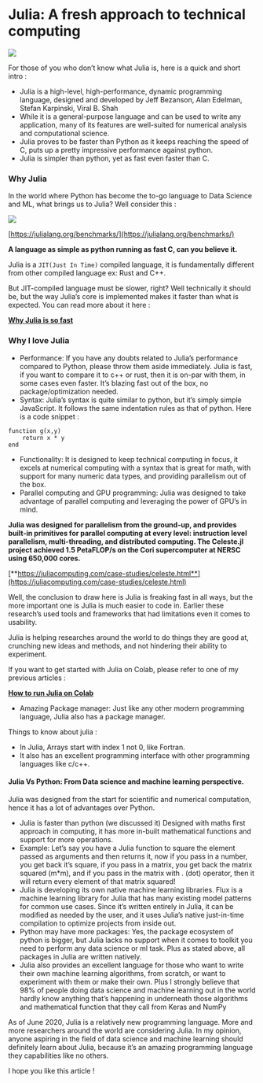 
# Julia: A fresh approach to technical computing

<img src="../assets/julia.jpeg" class="center"> 

For those of you who don’t know what Julia is, here is a quick and short intro :

- Julia is a high-level, high-performance, dynamic programming language, designed and developed by Jeff Bezanson, Alan Edelman, Stefan Karpinski, Viral B. Shah
- While it is a general-purpose language and can be used to write any application, many of its features are well-suited for numerical analysis and computational science.
- Julia proves to be faster than Python as it keeps reaching the speed of C, puts up a pretty impressive performance against python.
- Julia is simpler than python, yet as fast even faster than C.

### Why Julia

In the world where Python has become the to-go language to Data Science and ML, what brings us to Julia? Well consider this :


<img src="../assets/julia_benchmark.png" class="center"> 

[https://julialang.org/benchmarks/](https://julialang.org/benchmarks/)

**A language as simple as python running as fast C, can you believe it.**

Julia is a `JIT(Just In Time)` compiled language, it is fundamentally different from other compiled language ex: Rust and C++.

But JIT-compiled language must be slower, right? Well technically it should be, but the way Julia’s core is implemented makes it faster than what is expected. You can read more about it here :

[**Why Julia is so fast**](https://ucidatascienceinitiative.github.io/IntroToJulia/Html/WhyJulia#:~:text=The%20core%20design%20decision%2C%20type,some%20very%20clear%20performance%20gains)

### Why I love Julia

* Performance: If you have any doubts related to Julia’s performance compared to Python, please throw them aside immediately. Julia is fast, if you want to compare it to c++ or rust, then it is on-par with them, in some cases even faster. It’s blazing fast out of the box, no package/optimization needed.
* Syntax: Julia’s syntax is quite similar to python, but it’s simply simple JavaScript. It follows the same indentation rules as that of python. Here is a code snippet :

```text
function g(x,y)     
    return x * y
end
```

* Functionality: It is designed to keep technical computing in focus, it excels at numerical computing with a syntax that is great for math, with support for many numeric data types, and providing parallelism out of the box.
* Parallel computing and GPU programming: Julia was designed to take advantage of parallel computing and leveraging the power of GPU’s in mind.

**Julia was designed for parallelism from the ground-up, and provides built-in primitives for parallel computing at every level: instruction level parallelism, multi-threading, and distributed computing. The Celeste.jl project achieved 1.5 PetaFLOP/s on the Cori supercomputer at NERSC using 650,000 cores.**

[**https://juliacomputing.com/case-studies/celeste.html**](https://juliacomputing.com/case-studies/celeste.html)

Well, the conclusion to draw here is Julia is freaking fast in all ways, but the more important one is Julia is much easier to code in. Earlier these research’s used tools and frameworks that had limitations even it comes to usability.

Julia is helping researches around the world to do things they are good at, crunching new ideas and methods, and not hindering their ability to experiment.

If you want to get started with Julia on Colab, please refer to one of my previous articles :

[**How to run Julia on Colab**](https://medium.com/@dev117uday/how-to-run-julia-on-google-colab-dd631e6e7e43)

* Amazing Package manager: Just like any other modern programming language, Julia also has a package manager.

Things to know about julia :

* In Julia, Arrays start with index 1 not 0, like Fortran.
* It also has an excellent programming interface with other programming languages like c/c++.

#### Julia Vs Python: From Data science and machine learning perspective.

Julia was designed from the start for scientific and numerical computation, hence it has a lot of advantages over Python.

* Julia is faster than python \(we discussed it\) Designed with maths first approach in computing, it has more in-built mathematical functions and support for more operations.
* Example: Let’s say you have a Julia function to square the element passed as arguments and then returns it, now if you pass in a number, you get back it’s square, if you pass in a matrix, you get back the matrix squared \(m\*m\), and if you pass in the matrix with . \(dot\) operator, then it will return every element of that matrix squared!
* Julia is developing its own native machine learning libraries. Flux is a machine learning library for Julia that has many existing model patterns for common use cases. Since it’s written entirely in Julia, it can be modified as needed by the user, and it uses Julia’s native just-in-time compilation to optimize projects from inside out.
* Python may have more packages: Yes, the package ecosystem of python is bigger, but Julia lacks no support when it comes to toolkit you need to perform any data science or ml task. Plus as stated above, all packages in Julia are written natively.
* Julia also provides an excellent language for those who want to write their own machine learning algorithms, from scratch, or want to experiment with them or make their own. Plus I strongly believe that 98% of people doing data science and machine learning out in the world hardly know anything that’s happening in underneath those algorithms and mathematical function that they call from Keras and NumPy

As of June 2020, Julia is a relatively new programming language. More and more researchers around the world are considering Julia. In my opinion, anyone aspiring in the field of data science and machine learning should definitely learn about Julia, because it’s an amazing programming language they capabilities like no others.

I hope you like this article !